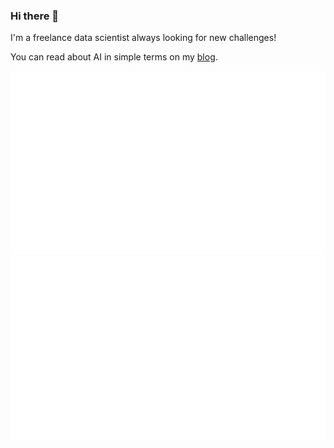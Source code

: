 ### Hi there 👋

I'm a freelance data scientist always looking for new challenges!

You can read about AI in simple terms on my [blog](https://blog.demaupeou.com/).

![](https://github.com/sixtedemaupeou/github-stats/blob/master/generated/overview.svg)
![](https://github.com/sixtedemaupeou/github-stats/blob/master/generated/languages.svg)
